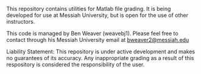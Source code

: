 This repository contains utilities for Matlab file grading. It is being 
developed for use at Messiah University, but is open for the use of other 
instructors.

This code is managed by Ben Weaver (weavebj1). Please feel free to contact
through his Messiah University email at bweaver2@messiah.edu


Liability Statement: This repository is under active development and makes
no guarantees of its accuracy. Any inappropriate grading as a result of
this respository is considered the responsibility of the user. 
